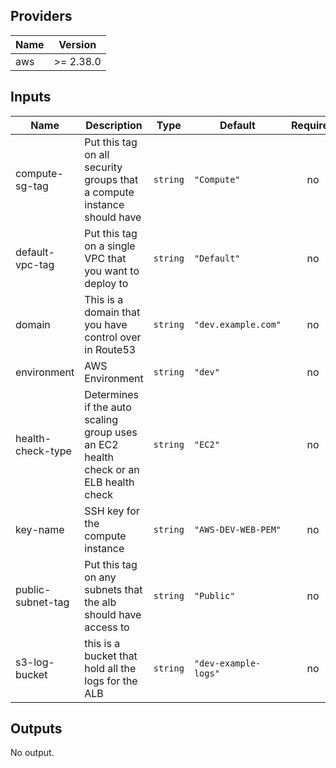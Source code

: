 ## Providers

| Name | Version |
|------|---------|
| aws | >= 2.38.0 |

## Inputs

| Name | Description | Type | Default | Required |
|------|-------------|------|---------|:-----:|
| compute-sg-tag | Put this tag on all security groups that a compute instance should have | `string` | `"Compute"` | no |
| default-vpc-tag | Put this tag on a single VPC that you want to deploy to | `string` | `"Default"` | no |
| domain | This is a domain that you have control over in Route53 | `string` | `"dev.example.com"` | no |
| environment | AWS Environment | `string` | `"dev"` | no |
| health-check-type | Determines if the auto scaling group uses an EC2 health check or an ELB health check | `string` | `"EC2"` | no |
| key-name | SSH key for the compute instance | `string` | `"AWS-DEV-WEB-PEM"` | no |
| public-subnet-tag | Put this tag on any subnets that the alb should have access to | `string` | `"Public"` | no |
| s3-log-bucket | this is a bucket that hold all the logs for the ALB | `string` | `"dev-example-logs"` | no |

## Outputs

No output.